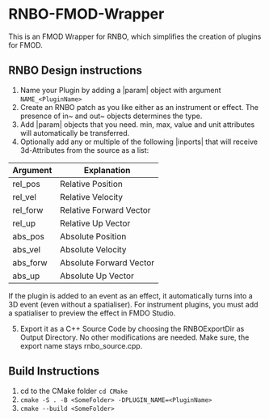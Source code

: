 # RNBO-FMOD-Wrapper

This is an FMOD Wrapper for RNBO, which simplifies the creation of plugins for FMOD.

## RNBO Design instructions
1. Name your Plugin by adding a |param| object with argument ```NAME_<PluginName>```
2. Create an RNBO patch as you like either as an instrument or effect. The presence of in~ and out~ objects determines the type.
3. Add |param| objects that you need. min, max, value and unit attributes will automatically be transferred.
4. Optionally add any or multiple of the following |inports| that will receive 3d-Attributes from the source as a list:

  | Argument | Explanation             |
  |----------|-------------------------|
  | rel_pos  | Relative Position       |
  | rel_vel  | Relative Velocity       |
  | rel_forw | Relative Forward Vector |
  | rel_up   | Relative Up Vector      |
  | abs_pos  | Absolute Position       |
  | abs_vel  | Absolute Velocity       |
  | abs_forw | Absolute Forward Vector |
  | abs_up   | Absolute Up Vector      |

  If the plugin is added to an event as an effect, it automatically turns into a 3D event (even without a spatialiser). For instrument plugins, you must add a spatialiser to preview the effect in FMDO Studio.
  
5. Export it as a C++ Source Code by choosing the RNBOExportDir as Output Directory. No other modifications are needed. Make sure, the export name stays rnbo_source.cpp.

## Build Instructions
1. cd to the CMake folder ```cd CMake```
2. ```cmake -S . -B <SomeFolder> -DPLUGIN_NAME=<PluginName>```
33. ```cmake --build <SomeFolder>```

